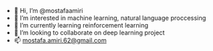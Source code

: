 - 👋 Hi, I’m @mostafaamiri
- 👀 I’m interested in machine learning, natural language proccessing
- 🌱 I’m currently learning reinforcement learning
- 💞️ I’m looking to collaborate on deep learning project
- 📫 mostafa.amiri.62@gmail.com 

<!---
mostafaamiri/mostafaamiri is a ✨ special ✨ repository because its `README.md` (this file) appears on your GitHub profile.
You can click the Preview link to take a look at your changes.
--->



